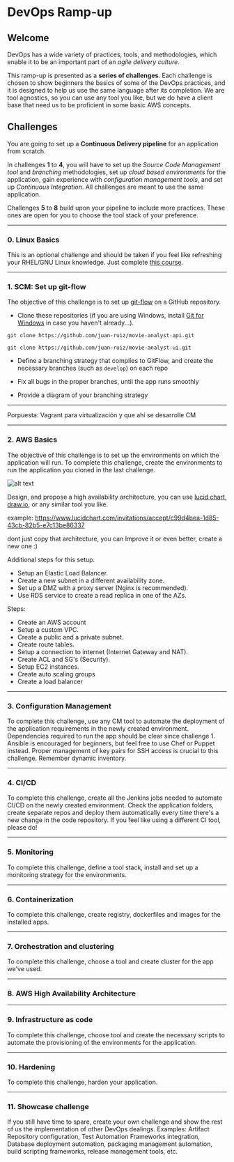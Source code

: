 # DevOps Ramp-up

## Welcome

DevOps has a wide variety of practices, tools, and methodologies, which enable it to be an important part of an _agile delivery culture_.

This ramp-up is presented as a **series of challenges**. Each challenge is chosen to show beginners the basics of some of the DevOps practices, and it is designed to help us use the same language after its completion. We are tool agnostics, so you can use any tool you like, but we do have a client base that need us to be proficient in some basic AWS concepts.



## Challenges


You are going to set up a **Continuous Delivery pipeline** for an application from scratch.

In challenges **1** to **4**, you will have to set up the _Source Code Management tool_ and _branching_ methodologies, set up _cloud based environments_ for the application, gain experience with _configuration management tools_, and set up _Continuous Integration_. All challenges are meant to use the same application.

Challenges **5** to **8** build upon your pipeline to include more practices. These ones are open for you to choose the tool stack of your preference.

---
### **0. Linux Basics**

This is an optional challenge and should be taken if you feel like refreshing your RHEL/GNU Linux knowledge. Just complete [this course](https://app.pluralsight.com/library/courses/lfcs-red-hat-7-essentials/ "LFCS: Linux Essentials").

---
### **1. SCM: Set up git-flow**

The objective of this challenge is to set up [git-flow](http://nvie.com/posts/a-successful-git-branching-model/ "Git-Flow original proposal") on a GitHub repository. 

- Clone these repositories (if you are using Windows, install [Git for Windows](https://git-scm.com/download/win "Git for Windows") in case you haven't already...).

`git clone https://github.com/juan-ruiz/movie-analyst-api.git`

`git clone https://github.com/juan-ruiz/movie-analyst-ui.git`

- Define a branching strategy that complies to GitFlow, and create the necessary branches (such as `develop`) on each repo

- Fix all bugs in the proper branches, until the app runs smoothly

- Provide a diagram of your branching strategy

---
Porpuesta: Vagrant para virtualización y que ahí se desarrolle CM

---
### **2. AWS Basics**

The objective of this challenge is to set up the environments on which the application will run.
To complete this challenge, create the environments to run the application you cloned in the last challenge.

![alt text][logo]

[logo]:https://bitbucket.endava.com/projects/BD/repos/devops-rampup/raw/AWSSetup1.png?at=refs%2Fheads%2Fmaster "First SetUp"

Design, and propose a high availability architecture, you can use [lucid chart](https://www.lucidchart.com/pages/landing/aws_diagrams?utm_source=google&utm_medium=cpc&utm_campaign=en_tier3_desktop_nb_x_bmm&km_CPC_CampaignId=2083917352&km_CPC_AdGroupID=82392375528&km_CPC_Keyword=%2Baws%20%2Bchart&km_CPC_MatchType=b&km_CPC_ExtensionID=&km_CPC_Network=g&km_CPC_AdPosition=1t1&km_CPC_Creative=374937714654&km_CPC_TargetID=aud-552508845282:kwd-422443384480&km_CPC_Country=1003654&km_CPC_Device=c&km_CPC_placement=&km_CPC_target=&mkwid=s0jq98Ldd%7Cpcrid%7C374937714654%7Cpkw%7C%2Baws%20%2Bchart%7Cpmt%7Cb%7Cpdv%7Cc%7Cslid%7C%7Cproduct%7C%7Cpgrid%7C82392375528%7Cptaid%7Caud-552508845282:kwd-422443384480%7C&pgrid=82392375528&ptaid=aud-552508845282:kwd-422443384480&slid=&pgrid=82392375528&ptaid=aud-552508845282:kwd-422443384480&gclid=Cj0KCQjwoKzsBRC5ARIsAITcwXElBjKALxfs-JeVMB5CglxboWZqt4-fvyPwnmRg4VFLo9l9Nqphgx8aAg4iEALw_wcB), [draw.io](https://about.draw.io/new-aws-icons-2018/), or any similar tool you like.
 
 example:
<https://www.lucidchart.com/invitations/accept/c99d4bea-1d85-43cb-82b5-e7c13be86337>

dont just copy that architecture, you can Improve it or even better, create a new one :)


Additional steps for this setup.
  - Setup an Elastic Load Balancer.
  - Create a new subnet in a different availability zone.
  - Set up a DMZ with a proxy server (Nginx is recommended).
  - Use RDS service to create a read replica in one of the AZs.

Steps:
 - Create an AWS account
 - Setup a custom VPC.
 - Create a public and a private subnet.
 - Create route tables.
 - Setup a connection to internet (Internet Gateway and NAT).
 - Create ACL and SG's (Security).
 - Setup EC2 instances.
 - Create auto scaling groups
 - Create a load balancer

---
### **3. Configuration Management**

To complete this challenge, use any CM tool to automate the deployment of the application requirements in the newly created environment. Dependencies required to run the app should be clear since challenge 1. 
Ansible is encouraged for beginners, but feel free to use Chef or Puppet instead.
Proper management of key pairs for SSH access is crucial to this challenge.
Remember dynamic inventory.

---
### **4. CI/CD**

To complete this challenge, create all the Jenkins jobs needed to automate CI/CD on the newly created environment. Check the application folders, create separate repos and deploy them automatically every time there's a new change in the code repository. If you feel like using a different CI tool, please do!

---
### **5. Monitoring**

To complete this challenge, define a tool stack, install and set up a monitoring strategy for the environments.

---
### **6. Containerization**

To complete this challenge, create registry, dockerfiles and images for the installed apps.

---
### **7. Orchestration and clustering**

To complete this challenge, choose a tool and create cluster for the app we've used.

---
### **8. AWS High Availability Architecture**



---
### **9. Infrastructure as code**

To complete this challenge, choose tool and create the necessary scripts to automate the provisioning of the environments for the application.

---
### **10. Hardening**

To complete this challenge, harden your application.

---
### **11. Showcase challenge**

If you still have time to spare, create your own challenge and show the rest of us the implementation of other DevOps dealings. Examples: Artifact Repository configuration, Test Automation Frameworks integration, Database deployment automation, packaging management automation, build scripting frameworks, release management tools, etc.
